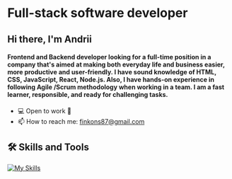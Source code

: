 # Full-stack software developer

## Hi there, I'm Andrii

#### Frontend and Backend developer looking for a full-time position in a company that's aimed at making both everyday life and business easier, more productive and user-friendly. I have sound knowledge of HTML, CSS, JavaScript, React, Node.js. Also, I have hands-on experience in following Agile /Scrum methodology when working in a team. I am a fast learner, responsible, and ready for challenging tasks.

- 💻 Open to work 💚
- 📫 How to reach me: finkons87@gmail.com

## 🛠 Skills and Tools

[![My Skills](https://skillicons.dev/icons?i=js,ts,html,css,nodejs,react,nextjs,mongodb,express,redux,materialui,emotion,docker,aws,gcp,git,figma,webpack&perline=8)](https://skillicons.dev)
